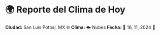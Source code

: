 # 🌍 Reporte del Clima de Hoy

**Ciudad:** San Luis Potosí, MX 🌐
**Clima:** ☁️ Nubes
**Fecha:** 📅 16, 11, 2024 🚀
